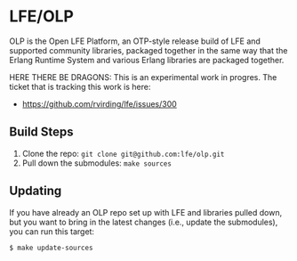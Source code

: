 # LFE/OLP

OLP is the Open LFE Platform, an OTP-style release build of LFE and supported
community libraries, packaged together in the same way that the Erlang Runtime
System and various Erlang libraries are packaged together.

HERE THERE BE DRAGONS: This is an experimental work in progres. The ticket that
is tracking this work is here:
 * https://github.com/rvirding/lfe/issues/300

## Build Steps

1. Clone the repo: `git clone git@github.com:lfe/olp.git`
1. Pull down the submodules: `make sources`

## Updating

If you have already an OLP repo set up with LFE and libraries pulled down, but
you want to bring in the latest changes (i.e., update the submodules), you can
run this target:

```
$ make update-sources
```
